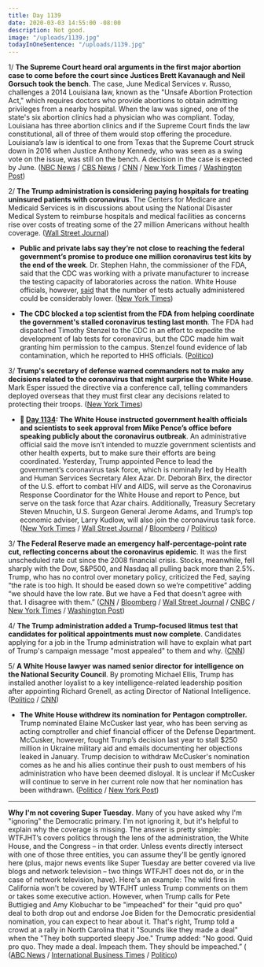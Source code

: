 ```yaml
---
title: Day 1139
date: 2020-03-03 14:55:00 -08:00
description: Not good.
image: "/uploads/1139.jpg"
todayInOneSentence: "/uploads/1139.jpg"
---
```


1/ **The Supreme Court heard oral arguments in the first major abortion case to come before the court since Justices Brett Kavanaugh and Neil Gorsuch took the bench**. The case, June Medical Services v. Russo, challenges a 2014 Louisiana law, known as the "Unsafe Abortion Protection Act," which requires doctors who provide abortions to obtain admitting privileges from a nearby hospital. When the law was signed, one of the state's six abortion clinics had a physician who was compliant. Today, Louisiana has three abortion clinics and if the Supreme Court finds the law constitutional, all of three of them would stop offering the procedure. Louisiana’s law is identical to one from Texas that the Supreme Court struck down in 2016 when Justice Anthony Kennedy, who was seen as a swing vote on the issue, was still on the bench. A decision in the case is expected by June. ([NBC News](https://www.nbcnews.com/politics/2020-election/after-shift-right-under-trump-supreme-court-hear-major-abortion-n1147461) / [CBS News](https://www.cbsnews.com/news/supreme-court-louisiana-abortion-june-medical-services-russo/) / [CNN](https://www.cnn.com/2020/03/03/politics/row-v-wade-abortion-supreme-court-louisiana/index.html) / [New York Times](https://www.nytimes.com/2020/03/03/us/supreme-court-abortion-louisiana.html) / [Washington Post](https://www.washingtonpost.com/politics/courts_law/supreme-court-abortion-louisiana-roe-v-wade/2020/03/02/cf77685e-59a7-11ea-9b35-def5a027d470_story.html))

2/ **The Trump administration is considering paying hospitals for treating uninsured patients with coronavirus**. The Centers for Medicare and Medicaid Services is in discussions about using the National Disaster Medical System to reimburse hospitals and medical facilities as concerns rise over costs of treating some of the 27 million Americans without health coverage. ([Wall Street Journal](https://www.wsj.com/articles/trump-administration-considering-paying-hospitals-for-treating-uninsured-coronavirus-patients-11583258943))

* **Public and private labs say they’re not close to reaching the federal government’s promise to produce one million coronavirus test kits by the end of the week**. Dr. Stephen Hahn, the commissioner of the FDA, said that the CDC was working with a private manufacturer to increase the testing capacity of laboratories across the nation. White House officials, however, [said](https://www.nytimes.com/2020/03/03/us/politics/trump-us-coronavirus.html) that the number of tests actually administered could be considerably lower. ([New York Times](https://www.nytimes.com/2020/03/03/health/coronavirus-tests-fda.html))

* **The CDC blocked a top scientist from the FDA from helping coordinate the government's stalled coronavirus testing last month**. The FDA had dispatched Timothy Stenzel to the CDC in an effort to expedite the development of lab tests for coronavirus, but the CDC made him wait granting him permission to the campus. Stenzel found evidence of lab contamination, which he reported to HHS officials. ([Politico](https://www.politico.com/news/2020/03/03/cdc-blocked-fda-official-premises-119684))

3/ **Trump's secretary of defense warned commanders not to make any decisions related to the coronavirus that might surprise the White House**. Mark Esper issued the directive via a conference call, telling commanders deployed overseas that they must first clear any decisions related to protecting their troops. ([New York Times](https://www.nytimes.com/2020/03/02/us/politics/esper-trump-military-coronavirus.html))

* **📌 [Day 1134](https://whatthefuckjusthappenedtoday.com/2020/02/27/day-1134/#2-the-white-house-instructed-governm): The White House instructed government health officials and scientists to seek approval from Mike Pence’s office before speaking publicly about the coronavirus outbreak**. An administrative official said the move isn’t intended to muzzle government scientists and other health experts, but to make sure their efforts are being coordinated. Yesterday, Trump appointed Pence to lead the government’s coronavirus task force, which is nominally led by Health and Human Services Secretary Alex Azar. Dr. Deborah Birx, the director of the U.S. effort to combat HIV and AIDS, will serve as the Coronavirus Response Coordinator for the White House and report to Pence, but serve on the task force that Azar chairs. Additionally, Treasury Secretary Steven Mnuchin, U.S. Surgeon General Jerome Adams, and Trump’s top economic adviser, Larry Kudlow, will also join the coronavirus task force. ([New York Times](https://www.nytimes.com/2020/02/27/us/politics/us-coronavirus-pence.html) / [Wall Street Journal](https://www.wsj.com/articles/white-house-wants-signoff-on-coronavirus-messaging-11582832832) / [Bloomberg](https://www.bloomberg.com/news/articles/2020-02-27/pence-picks-top-u-s-aids-official-for-coronavirus-response) / [Politico](https://www.politico.com/news/2020/02/27/white-house-coronavirus-response-debbie-birx-117893))

3/ **The Federal Reserve made an emergency half-percentage-point rate cut, reflecting concerns about the coronavirus epidemic**. It was the first unscheduled rate cut since the 2008 financial crisis. Stocks, meanwhile, fell sharply with the Dow, S&P500, and Nasdaq all pulling back more than 2.5%. Trump, who has no control over monetary policy, criticized the Fed, saying “the rate is too high. It should be eased down so we’re competitive” adding “we should have the low rate. But we have a Fed that doesn’t agree with that. I disagree with them.” ([CNN](https://www.cnn.com/2020/03/03/economy/federal-reserve-rate-cut/index.html) / [Bloomberg](https://www.bloomberg.com/news/articles/2020-03-02/asia-stocks-to-gain-on-policy-support-yen-drops-markets-wrap) / [Wall Street Journal](https://www.wsj.com/articles/federal-reserve-cuts-interest-rates-by-half-percentage-point-11583247606) / [CNBC](https://www.cnbc.com/2020/03/02/dow-futures-rise-about-150-points-in-early-trading-extending-mondays-huge-comeback-rally.html) / [New York Times](https://www.nytimes.com/2020/03/03/business/economy/fed-interest-rates-coronavirus.html) / [Washington Post](https://www.washingtonpost.com/business/2020/03/03/economy-coronavirus-rate-cuts/))

4/ **The Trump administration added a Trump-focused litmus test that candidates for political appointments must now complete**. Candidates applying for a job in the Trump administration will have to explain what part of Trump's campaign message "most appealed" to them and why. ([CNN](https://www.cnn.com/2020/03/03/politics/john-mcentee-white-house-litmus-test-questionnaire/index.html))

5/ **A White House lawyer was named senior director for intelligence on the National Security Council**. By promoting Michael Ellis, Trump has installed another loyalist to a key intelligence-related leadership position after appointing Richard Grenell, as acting Director of National Intelligence. ([Politico](https://www.politico.com/news/2020/03/03/trump-loyalist-national-security-council-119416) / [CNN](https://www.cnn.com/2020/03/03/politics/nsc-senior-director-for-intelligence-michael-ellis/))

* **The White House withdrew its nomination for Pentagon comptroller.** Trump nominated Elaine McCusker last year, who has been serving as acting comptroller and chief financial officer of the Defense Department. McCusker, however, fought Trump’s decision last year to stall $250 million in Ukraine military aid and emails documenting her objections leaked in January. Trump decision to withdraw McCusker's nomination comes as he and his allies continue their push to oust members of his administration who have been deemed disloyal. It is unclear if McCusker will continue to serve in her current role now that her nomination has been withdrawn. ([Politico](https://www.politico.com/news/2020/03/02/white-house-defense-official-nomination-118909) / [New York Post](https://nypost.com/2020/03/02/trump-drops-elaine-mccuskers-pentagon-nomination-in-impeachment-fallout/))

---

**Why I'm not covering Super Tuesday**. Many of you have asked why I'm "ignoring" the Democratic primary. I'm not ignoring it, but it's helpful to explain why the coverage is missing. The answer is pretty simple: WTFJHT’s covers politics through the lens of the administration, the White House, and the Congress – in that order. Unless events directly intersect with one of those three entities, you can assume they'll be gently ignored here (plus, major news events like Super Tuesday are better covered via live blogs and network television – two things WTFJHT does not do, or in the case of network television, have). Here's an example: The wild fires in California won't be covered by WTFJHT unless Trump comments on them or takes some executive action. However, when Trump calls for Pete Buttigieg and Amy Klobuchar to be "impeached" for their "quid pro quo" deal to both drop out and endorse Joe Biden for the Democratic presidential nomination, you can expect to hear about it. That's right, Trump told a crowd at a rally in North Carolina that it "Sounds like they made a deal" when the "They both supported sleepy Joe." Trump added: “No good. Quid pro quo. They made a deal. Impeach them. They should be impeached.” ( ([ABC News](https://abcnews.go.com/Politics/video/trump-buttigieg-klobuchar-impeached-69347844) / [International Business Times](https://www.ibtimes.com/trump-calls-buttigieg-klobuchar-be-impeached-2932741) / [Politico](https://www.politico.com/news/2020/03/02/trump-rally-super-tuesday-119040))